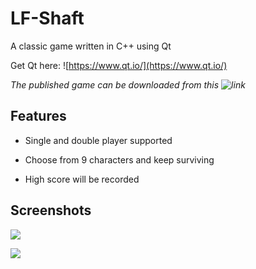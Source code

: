 # LF-Shaft
A classic game written in C++ using Qt

Get Qt here: ![https://www.qt.io/](https://www.qt.io/)

*The published game can be downloaded from this ![link](https://drive.google.com/open?id=0B5-oqI631OgEcXR0eVhYNzdWN00)*

## Features 

* Single and double player supported

* Choose from 9 characters and keep surviving

* High score will be recorded

## Screenshots

![](http://i.imgur.com/qy9pTIZ.jpg)

![](http://i.imgur.com/MuihRLH.jpg)
